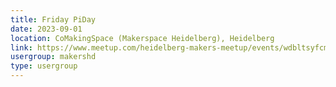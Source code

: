 ```yaml
---
title: Friday PiDay
date: 2023-09-01
location: CoMakingSpace (Makerspace Heidelberg), Heidelberg
link: https://www.meetup.com/heidelberg-makers-meetup/events/wdbltsyfcmbcb/
usergroup: makershd
type: usergroup
---
```


